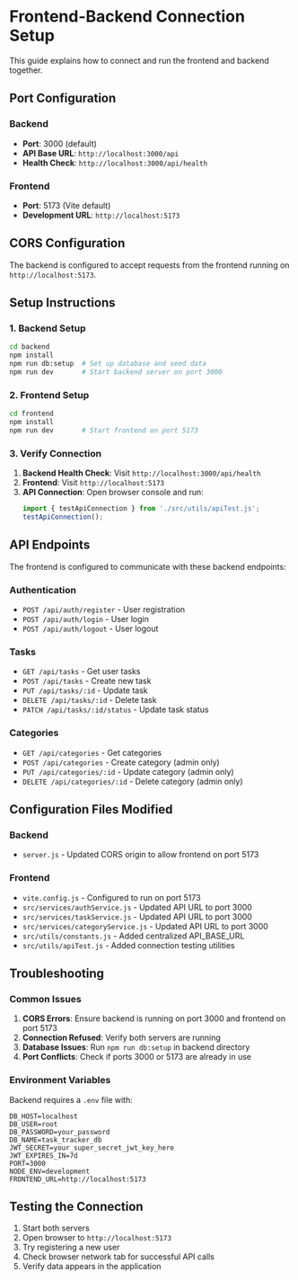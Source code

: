 # Frontend-Backend Connection Setup

This guide explains how to connect and run the frontend and backend together.

## Port Configuration

### Backend
- **Port**: 3000 (default)
- **API Base URL**: `http://localhost:3000/api`
- **Health Check**: `http://localhost:3000/api/health`

### Frontend
- **Port**: 5173 (Vite default)
- **Development URL**: `http://localhost:5173`

## CORS Configuration

The backend is configured to accept requests from the frontend running on `http://localhost:5173`.

## Setup Instructions

### 1. Backend Setup
```bash
cd backend
npm install
npm run db:setup  # Set up database and seed data
npm run dev       # Start backend server on port 3000
```

### 2. Frontend Setup
```bash
cd frontend
npm install
npm run dev       # Start frontend on port 5173
```

### 3. Verify Connection

1. **Backend Health Check**: Visit `http://localhost:3000/api/health`
2. **Frontend**: Visit `http://localhost:5173`
3. **API Connection**: Open browser console and run:
   ```javascript
   import { testApiConnection } from './src/utils/apiTest.js';
   testApiConnection();
   ```

## API Endpoints

The frontend is configured to communicate with these backend endpoints:

### Authentication
- `POST /api/auth/register` - User registration
- `POST /api/auth/login` - User login  
- `POST /api/auth/logout` - User logout

### Tasks
- `GET /api/tasks` - Get user tasks
- `POST /api/tasks` - Create new task
- `PUT /api/tasks/:id` - Update task
- `DELETE /api/tasks/:id` - Delete task
- `PATCH /api/tasks/:id/status` - Update task status

### Categories
- `GET /api/categories` - Get categories
- `POST /api/categories` - Create category (admin only)
- `PUT /api/categories/:id` - Update category (admin only)
- `DELETE /api/categories/:id` - Delete category (admin only)

## Configuration Files Modified

### Backend
- `server.js` - Updated CORS origin to allow frontend on port 5173

### Frontend
- `vite.config.js` - Configured to run on port 5173
- `src/services/authService.js` - Updated API URL to port 3000
- `src/services/taskService.js` - Updated API URL to port 3000  
- `src/services/categoryService.js` - Updated API URL to port 3000
- `src/utils/constants.js` - Added centralized API_BASE_URL
- `src/utils/apiTest.js` - Added connection testing utilities

## Troubleshooting

### Common Issues

1. **CORS Errors**: Ensure backend is running on port 3000 and frontend on port 5173
2. **Connection Refused**: Verify both servers are running
3. **Database Issues**: Run `npm run db:setup` in backend directory
4. **Port Conflicts**: Check if ports 3000 or 5173 are already in use

### Environment Variables

Backend requires a `.env` file with:
```
DB_HOST=localhost
DB_USER=root
DB_PASSWORD=your_password
DB_NAME=task_tracker_db
JWT_SECRET=your_super_secret_jwt_key_here
JWT_EXPIRES_IN=7d
PORT=3000
NODE_ENV=development
FRONTEND_URL=http://localhost:5173
```

## Testing the Connection

1. Start both servers
2. Open browser to `http://localhost:5173`
3. Try registering a new user
4. Check browser network tab for successful API calls
5. Verify data appears in the application
